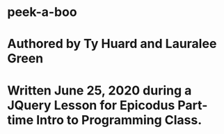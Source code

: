 # peek-a-boo
# Authored by Ty Huard and Lauralee Green
# Written June 25, 2020 during a JQuery Lesson for Epicodus Part-time Intro to Programming Class.
